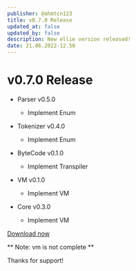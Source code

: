 ```yaml
---
publisher: @ahmtcn123
title: v0.7.0 Release
updated_at: false
updated_by: false
description: New ellie version released!
date: 21.06.2022-12.50
---
```


# v0.7.0 Release

- Parser v0.5.0
  - Implement Enum

- Tokenizer v0.4.0
  - Implement Enum

- ByteCode v0.1.0
  - Implement Transpiler

- VM v0.1.0
  - Implement VM

- Core v0.3.0
  - Implement VM

[Download now](https://www.ellie-lang.org/releases.html)


** Note: vm is not complete **

Thanks for support!

